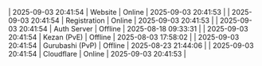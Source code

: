 | 2025-09-03 20:41:54 | Website | Online | 2025-09-03 20:41:53 |
| 2025-09-03 20:41:54 | Registration | Online | 2025-09-03 20:41:53 |
| 2025-09-03 20:41:54 | Auth Server | Offline | 2025-08-18 09:33:31 |
| 2025-09-03 20:41:54 | Kezan (PvE) | Offline | 2025-08-03 17:58:02 |
| 2025-09-03 20:41:54 | Gurubashi (PvP) | Offline | 2025-08-23 21:44:06 |
| 2025-09-03 20:41:54 | Cloudflare | Online | 2025-09-03 20:41:53 |
